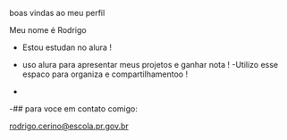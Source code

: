 boas vindas ao meu perfil 

Meu nome é Rodrigo

- Estou estudan no alura !
-  uso  alura para apresentar meus projetos  e ganhar nota !
-Utilizo  esse espaco para organiza  e compartilhamentoo !

-
-## para voce em contato comigo:

rodrigo.cerino@escola.pr.gov.br
